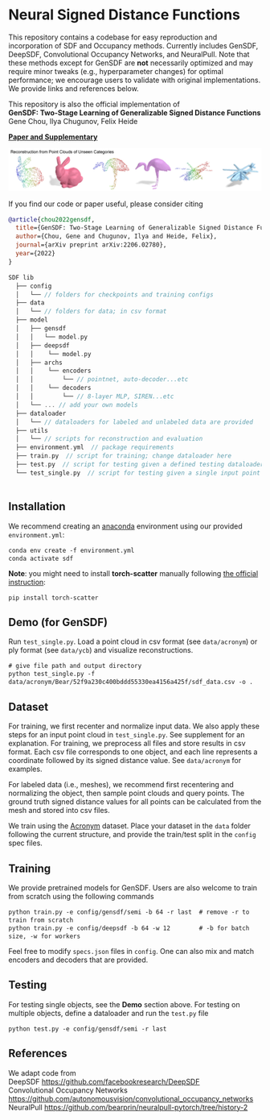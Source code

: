 # Neural Signed Distance Functions

This repository contains a codebase for easy reproduction and incorporation of SDF and Occupancy methods. Currently includes GenSDF, DeepSDF, Convolutional Occupancy Networks, and NeuralPull. Note that these methods except for GenSDF are **not** necessarily optimized and may require minor tweaks (e.g., hyperparameter changes) for optimal performance; we encourage users to validate with original implementations. We provide links and references below.


This repository is also the official implementation of <br> 
**GenSDF: Two-Stage Learning of Generalizable Signed Distance Functions** <br>
Gene Chou, Ilya Chugunov, Felix Heide  

[**Paper and Supplementary**](https://arxiv.org/abs/2206.02780) <br>

<div style="text-align: center">
<img src="config/gensdf/teaser.png" width="900"/>
</div>

If you find our code or paper useful, please consider citing
```bibtex
@article{chou2022gensdf,
  title={GenSDF: Two-Stage Learning of Generalizable Signed Distance Functions},
  author={Chou, Gene and Chugunov, Ilya and Heide, Felix},
  journal={arXiv preprint arXiv:2206.02780},
  year={2022}
}
```


```cpp
SDF lib
  ├── config  
  │   └── // folders for checkpoints and training configs
  ├── data  
  │   └── // folders for data; in csv format
  ├── model  
  │   ├── gensdf
  │   │   └── model.py
  │   ├── deepsdf
  │   │    └── model.py 
  │   ├── archs
  │   │    └── encoders
  │   │        └── // pointnet, auto-decoder...etc
  │   │    └── decoders
  │   │        └── // 8-layer MLP, SIREN...etc
  │   └── ... // add your own models
  ├── dataloader  
  │   └── // dataloaders for labeled and unlabeled data are provided
  ├── utils  
  │   └── // scripts for reconstruction and evaluation
  ├── environment.yml  // package requirements
  ├── train.py  // script for training; change dataloader here
  ├── test.py  // script for testing given a defined testing dataloader
  └── test_single.py  // script for testing given a single input point cloud
  
```


## Installation
We recommend creating an [anaconda](https://www.anaconda.com/) environment using our provided `environment.yml`:

```
conda env create -f environment.yml
conda activate sdf
```
**Note**: you might need to install **torch-scatter** manually following [the official instruction](https://github.com/rusty1s/pytorch_scatter#pytorch-140):
```
pip install torch-scatter
```


## Demo (for GenSDF)
Run `test_single.py`. Load a point cloud in csv format (see `data/acronym`) or ply format (see `data/ycb`) and visualize reconstructions.
```
# give file path and output directory
python test_single.py -f data/acronym/Bear/52f9a230c400bddd55330ea4156a425f/sdf_data.csv -o . 
```


## Dataset

For training, we first recenter and normalize input data. We also apply these steps for an input point cloud in `test_single.py`. See supplement for an explanation. For training, we preprocess all files and store results in csv format. Each csv file corresponds to one object, and each line represents a coordinate followed by its signed distance value. See `data/acronym` for examples. <br>

For labeled data (i.e., meshes), we recommend first recentering and normalizing the object, then sample point clouds and query points. The ground truth signed distance values for all points can be calculated from the mesh and stored into csv files. <br>

We train using the [Acronym](https://github.com/NVlabs/acronym) dataset. Place your dataset in the `data` folder following the current structure, and provide the train/test split in the `config` spec files.


## Training
We provide pretrained models for GenSDF. Users are also welcome to train from scratch using the following commands

```
python train.py -e config/gensdf/semi -b 64 -r last  # remove -r to train from scratch
python train.py -e config/deepsdf -b 64 -w 12        # -b for batch size, -w for workers
```
Feel free to modify `specs.json` files in `config`.
One can also mix and match encoders and decoders that are provided.


## Testing
For testing single objects, see the **Demo** section above. For testing on multiple objects, define a dataloader and run the `test.py` file

```
python test.py -e config/gensdf/semi -r last 
```


## References
We adapt code from <br>
DeepSDF https://github.com/facebookresearch/DeepSDF <br>
Convolutional Occupancy Networks https://github.com/autonomousvision/convolutional_occupancy_networks <br>
NeuralPull https://github.com/bearprin/neuralpull-pytorch/tree/history-2